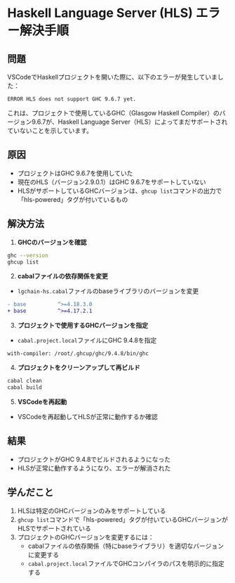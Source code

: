# Haskell Language Server (HLS) エラー解決手順

## 問題

VSCodeでHaskellプロジェクトを開いた際に、以下のエラーが発生していました：

```
ERROR HLS does not support GHC 9.6.7 yet.
```

これは、プロジェクトで使用しているGHC（Glasgow Haskell Compiler）のバージョン9.6.7が、Haskell Language Server（HLS）によってまだサポートされていないことを示しています。

## 原因

- プロジェクトはGHC 9.6.7を使用していた
- 現在のHLS（バージョン2.9.0.1）はGHC 9.6.7をサポートしていない
- HLSがサポートしているGHCバージョンは、`ghcup list`コマンドの出力で「hls-powered」タグが付いているもの

## 解決方法

1. **GHCのバージョンを確認**
```bash
ghc --version
ghcup list
```

2. **cabalファイルの依存関係を変更**
- `lgchain-hs.cabal`ファイルのbaseライブラリのバージョンを変更
```diff
- base          ^>=4.18.3.0
+ base          ^>=4.17.2.1
```

3. **プロジェクトで使用するGHCバージョンを指定**
- `cabal.project.local`ファイルにGHC 9.4.8を指定
```
with-compiler: /root/.ghcup/ghc/9.4.8/bin/ghc
```

4. **プロジェクトをクリーンアップして再ビルド**
```bash
cabal clean
cabal build
```

5. **VSCodeを再起動**
- VSCodeを再起動してHLSが正常に動作するか確認

## 結果

- プロジェクトがGHC 9.4.8でビルドされるようになった
- HLSが正常に動作するようになり、エラーが解消された

## 学んだこと

1. HLSは特定のGHCバージョンのみをサポートしている
2. `ghcup list`コマンドで「hls-powered」タグが付いているGHCバージョンがHLSでサポートされている
3. プロジェクトのGHCバージョンを変更するには：
   - cabalファイルの依存関係（特にbaseライブラリ）を適切なバージョンに変更する
   - `cabal.project.local`ファイルでGHCコンパイラのパスを明示的に指定する
